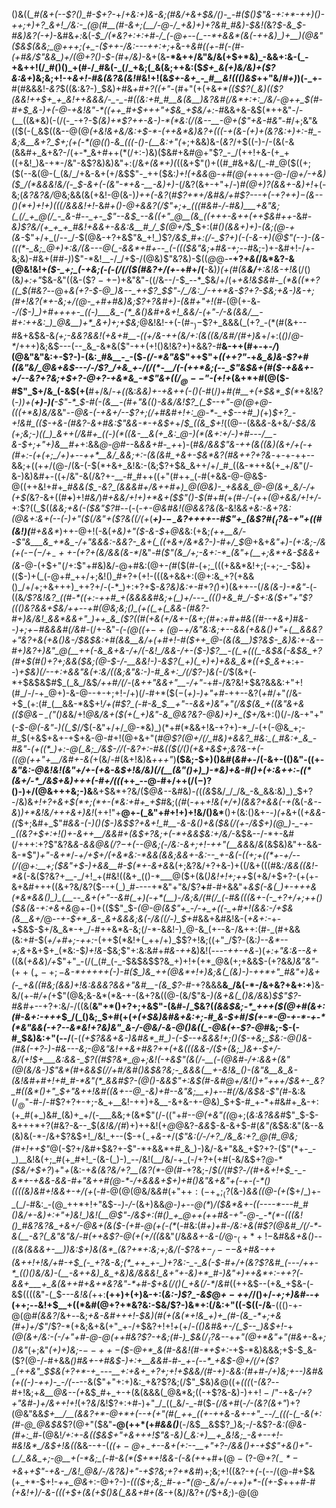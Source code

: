 ()&((*_#(&+(--$?()_#-$+?-*+/_+&:+)&-&;(#&/+&+$&/()-_-#($()$"&-+:+*-++)()-++;+)+?_&+!_/&:-_(@(#__(#-&+;(__/-@-/_+&)+)+?&#_#&)-$&!(_&?_$-&_$-#&)&?(-+)_-&#&_+:_&(*-$_/(*&?+:+:+#-/_(-@+--(_--*+&&*(&(-++&)_)+__)(@&"($&$(&&;_@+++;(+_-($++-/&:---++:+;+*&-+*&#((_+-#(-(#-(+#&/$"&&_)+/(@+?()-$-(_#+/&*_)_-&+(&__-*&++/&"&/&(+$+*&)_-&&+:&-(_-+&++!(/_#()()_+(#-/_#&(-_(/_+&;(_&(&;++&:($_$+_&(+)&/&)+($?&:&+_)&;&;+!-+_&+!-#&(&?&(&!_#&!+!(&_$+-&+_-_#__&!((()&$_++"&/_#+)_)(-_+-__#(#&&&!-_&?_$((&:&?-)_$&)+#&_+#+?((+"_-(#+"(+(+&___+*((_$$?(_&)(($?(&&!++_$+_+_&!++&&&/-_-_-#((&:+#_#__&(&__)&?&#(/&*+:+:_/&/-@++_$(#-#+$_&-)+(-@-+&!&"-*((++_#+$+++"+$&_+$&/+:-#_&&+&-&$(*++&"-/-(__((&*&)(-(/(-_-+?-$_(&)+*$?++-&-)-*(*&:(/(&--__-@+($"+&-#&"-#_/+;&"&$($($(-(_&$((&--@(@_(+*&!&+&/&:+$-*-(++&*&)&?+(((-+(&-(+)+(&?&:+)+:-#_-&;&__&+?_$+;(*+(-*(@((_)-*&_(((-()-(__&:+"(*+;+&&)&-(_&?_/+$((-)-/-(&(-&(&&#+_&+&?-/(+-*_&+#++(*(/+:-)&)($&#+&_#_@+"$?_-_/(++!+&-(+_+((+&!_)&-+*-/&"-&$?&)&)&"+:(/&_+(&*+)(_((&+$"()+((#_#&+&/(_-#_@($((+;($(--&(@-(_(&/_/+&-&+(+/&$$"-_++($&:_)+!(+&&_@-_+#(@(+_+++-@-/_@+/-+&)($_/(*&&&!&/(-_$-&+(-(&"-*+&-__-&)+)-_(/&?(&+-+"+/-)_#(@+)$?($&&+-&)+!_+(-&;(_&?&?&/_@&;&&(&(+&!-@(&-)_)++(-&?_(_#$?+*+/&#&/+#$?---+(-+?+$+)-$(&--()(*+)+!+)(((/&&&!+!_-&#_+()-@+&&?(/$"+;+_(((#&#-/-#&)___+&"&;(_(/_+_@(/_-_&-#--_+-_$"--&$_--&((+"_@__(&_((+++-&++(++$&#++_-&#_-&)$?&/(+_+_+_#&!+&&+-&&:&__#_/_$(@+/_$_$+:(*_#()(&&+_)+)-(&;(@-+(&-*$"+/+_(/--_/-$(@&-+?+&$"&_+!_)$?_/&$_#+:(/-_$?+)(-(-&-+)(@$"(--)-(&-(((*-_&;_@+)+:&/(&---@(_-&&*+#+--_(-((($&"&;+#&-+;-_-#&;-)+-&#+!-/+-&;&)-#&+(#_#-)_)$"-*&!__-/_/+$-/(@&)$"&?&)-$((_@_@-__-+?_+&(_/&*&?-&(@&!&!+_($-_+;_(-+&;(-(-(/(/($(#&?+/(+_-+#+/(__-&)_)(+(#(&__&/__+:&!&-+!&_(/()(&_)+:+"_$&-&"((&-($$?-+-)+$&"&"-((/&--/-$_--*_$&/+/(+_+&!&$&#-_(*&((*+?((_$(#&?_--@+*&(+?-$-@_)&--_++$?_$$"-/_/&:_/-++*&-$?+?-$&;+&-)&-+;(#+!&?(*+-&;+/(@-_+#+#&)&;$?+?&#+)-*_(&#+"+!(#_-(@(+-&_--/($-)_)+#++++-_((-)___&_-(*_&()&#+&+!_&&/-(+"-/-&(&&/__-#+:++&:_)_@&__)+*_&+)+;+$&;_@&!&!-+(-(#-$_)-$$?+_&&&(_(+?_-(*(#(&+--#&+&$&-&*_(+;-&&?_&&!(+&_+#__-((+_/&-_++(&/+:(&((&/&#_/(#+)&*+/+:(_()_/_@-*_/+++)&;&$---(--_&_-&*&($"-++(+!()&!&?+)+&&?-#__&-++(#+-+-_/_)(@&"&"&:+-$?-)-(&:_#&__-_-($_-(/-*&"&_$"++$"+*((+$+?$"-*+*&_&)&-$?+#((&"&/_@&+&$---/-/$?_/+&_+-/(/(*-__/(-(++*&;(--_$"&$&+(#($-+&&+-+/--&?+?&;+$+?-@+?-+&*&_-*$"&+($(/_@--$"-(+!+*(&+*+#(@($-#$"_$+/&_(-&$(+(__#+/&/_-+((_&:_&&)+-+&++(-()(-_#(/_)+#(#__+(+$&*_$(*_+&!&?(*-)_)+(__+)-)(__-$"-*_$-#(-_(&__-(#+"&(()-&&/&!$?_(_$--+"-@(@+*_@-(((+*&)&/&_&"-*-@&-(-+&+/--$?+;(/+#&#+!+:_@-*-_+$--+#_)(*+)_$+?_-+!&#_(($-+&-(#&?-&+#&:$"&&-*-+&$+_+/_$_((&_$+!_((@--(&&*&*-&+&_/-$&/&(+;&;-)((_)_&++(/&#+_((-)(*((&-__&(+_&:_@-)(*(&+:+/-)+#---/__-&-$+;+"+)&__#+_+:&&_@-@_#--&*&&+#-_+*+)-(_#&/&&$"&-++(&((&)(&+/+(-+(#+:-(+(+;_/+)+--++*__&/_&&;+:-(&(&#_+&+-$&*&?(#&++?+?&_-+-+-++--&&;+((+_+_/(@-/(&-(-$(*+&+_&!&:-(&;$?+$&_&++/+/_#_((&-*++&(+_+/&"(/-&-)&)&#+-((+/&"-&(/&?+-__-#_#++((+"(#++_(-#(+&&-@-@&$-@((++&!+#+*_#&&($_-&?_(&&&#+/&++#+)_@(@&)-_+&&&_@-@(&+_&/-/+(+$(*&?-&+((#__+__)+!_#&/_)_#+&&/+!+)+*&+($$"()-$(#_+_#(_+*(#_-_/-(+*+*(@+&&/+!+/-*+:$?((_$((_&&;+&(-($&"$?_#--(-(-_+-@&#&!(@&*&?&*(_&-&!&*&+&:-&+?&:(@&_+:&+(--(-)+"($(/&"+($?&((/_(+*(*__+)-$-_-$&?_++++--#$"+_(&$?_#($_($?&-+"+((#_(&!_)(__#+*_&&*_)++-@+!(-&(_+&)+"($-&-$_+_@&_&:(+&;_(++__&/_--_$"&___&_+*&_-/+"&&&:-&&?-_&+(_((+&+/&*&?-)-#+/_$_@+&+_&"+)-(+:&;-/&(+(-$-(-/+_-++$-(+?+(&/&&(&-*_/&"-#_($"(&_/+;-&+:-*_(&"+(__+;&*+&-$&&+(&-_@-(+$+"(/+:$"+#&)&/-@+#&:(@+-_(_#($(#-(+;_(((+&&*&!+;(-+;-_-$&)+(($-)+(_(-@+#_++/+;&!()_#+?+(+!-(((&+&&+:(@+:&_+?(+&&()_/+/+;+&+++)_++?+/-(-*_)+:+?+$-_&?&)&:+-_#+?_(_)+)(&++--(/_&(&-)-*&"-_(-((&*_/$?&!&?_((#-*((+:-++#_+(&&&&#&;+(_)+/---_((()+&_#_/-$+:&_($+"+"$?((()&?&&+$&/++--+#(@&;&;()_(+((_+(_&&-(#&?-#+)&/&!_&&*&&+"_)++_&_($?((_#(+&(+/&+_-(&+;(#+:+#+#&((#--+&+)_#&--)+;+$-$_#&&&#(/&#-*(/+-&"-*(-(@((+$-+(@-$+/&"&:&;+--&&(+&&(_)+"+(__&&&?+"&?+_&(+&()&-_/_$&$&:+#(_&&__&/+$($+#+!-#($++_@-(&(&__)$?&$-_&)&:+-&--#+)&?+)&"_@(__++(-&_&+&-/+/(-&!_/&&-/+-($-)$?__-((_+(((_-&$&(-_&$&_+?(#+$(#()+?+;&&($&;(@-$-/-__&&!-)-&$?(_+)(_+)+)+&&_&*((+$_&+*+:+--)___+_$&)(/--+:+&&"&(+:&/((&;&"&:-)-#_&+:_/(/$?-)_&(-(/_$(&+(-*+$&$&$_#_$_(_&_/&$_/++_#_/(/-_(_&$+$+"&&+"__-/+"-_+#-/&?&!+$&?&&&:+"+!(#_/-/-+_@+)-&-@--+-+;+!-/+)(/-#+*($($-$(*+)-)+"+#-*++--&?(_+#_/+"_(_/&-+$_(+:(#_(__&&-*&$+!_/+*(#$?_(-#-&_$__+"--&*___&+)&"+"(/&$(&_+((&"&+&(($_@&$-_-($"()&_&/+!_@&/&+($(+(_+)&"-&_@&?&?-@&)+)+_($+/_&+:()(/-/&-+"+"(_-$-@(-&"-)((_$_/_/_$(-&"+/+/_@-*&)_)(*+#(*&&+!&-+?+)-*_/-(+(-@&_+;-#_$(+&$+&+-+$+&-@-#+!(@+&+"(*_#_@$?(@+/(/_#&)+&&?_#&:_(_#&:+_&_-#&"-(+((*_)+:-@(_&;_/&$-/_/(-&?+:-#_&((_$(/()(+&+&$+;&?&-+(-((@(++"+__/&#+_-&(*+(&/-#(&+!&)&_+++"_)__($&;-$+)()&#(*&#+*-/(-&+-(()&"-((+-_&"&:-@&!&!(*&"+/+-(+&-&$+!&/&)(/(__(&"()+)_)-*&)+&-#()+(+:&++:-((*(&+/-*_/&$+*&)+++(-#+/(((_++_--@-#+/++(/($-)$?()-)+/(@&+++&;-)&__&+$&*+?&/($_@&--_&#&)_-(_(_(&_$&/_/_/&_-&_&&:&)_)_$+?-/&)&_+!+?+&+$(*+;(*+-(*&:+#+_+$_#&;(_(#_(_-+_+_+!&(+/+)(&&?+&&(-+(_&(-_&--&_)_)+*&!&/+++&+)&!_(+$+!$"+__@+-(_&"+#+!+)+!&/()&*__()+(&:()&+-_-)(+_&+((_+&&-((_$+;&#+_$"_#&&-(-)()($-)&$$?+&+!_#__-&-&()+&($&*(/(+-/&$+)(@_)-_-+-_((&?+$+:+!()+-&++__/&*&#+*(*&$+?&;+(-*+&&$&:+/&/_-&$&--/-*+-&#(/+++:+?$"&?&*_&-&_&_@&_(/$?-$+(_--@&;_(-/&:-&+;+!-++"(__&&*&/_&_(&$&)&"+-&&-&-*$"_)+"-&+*_/-_+/+$+/(+&*&:-*&&(&&;&&+-&:--_+-&(-((+;+((*+-+/--(/(@+:__+;($&"+$-)+&&__#-$(*+-&+&_&(+;&?&/+?+&-)+((/&+(((#&:_/&&((&!-*&_(-&($?&?+__-_/+!_+(#&!((&+_(()-*___@($+(&(_)&!+!+;++_$(+&/+$+?-(+(+-&+&#+++((&+?&/&?($--+(_)_#----+*&"+"&/$?__+__#-#+&&"+_&$(-&(_)+-+++&(*&*&&()_)_(__--_&+(+"--&#(_+)(-+*(__)-/&;&/(#(/_(-#&(((&+-(-_+?+/+;++()($&(&-+:+&+&_@+-()+(($$"_$-_(@-@(&$"+_-/-+_+((-_+#+!(&&:-/+$&(&__&+/_@-_-+-$+*_&-_&+&&&;&(-/&((/-)_$+#_&&+&#&!&-(*+&+:-*+-+$&$-$+/&_&*-+_/-#++&*&-&;(/-*-&&!-)_@-&_(+--&-/&++:(#-_(#+&&(&:+#-$(_+/+#+;-++:_-(++$(*&!+(_++/+)_$$?+!&;((+"_/$?-(&:_)--&*--+;&_+&+$+_(*&:-$_)+!&_-$&;$"+:&:&#+*_#&_-++*&)&!(*----++-+&*-)(_+:+"&:&--&+_((&(_+&&_)_/+_$"+"_-(/(_(#_(-_-$&$&$$?&_+)+!+(+*_@&(+;+&&$-(+?&&_)&"&"-_($++(_+-+;-$_&-*+++++(-)-#($_)&_++(@&*+!+)&;&(_(&)-)-++*+"_#&"+)&+(-_+&((#&;(&&)+!&:&&&?&&+"&#__-(&_$?-#_-+?&&&__&_/&(-*-/&+&?+&+:+__)&-&/(+-#_/+(_+$"(@&;&-&*(*&-+-(&+?&((@-(&/$"&*-)(&+&(_()&/&*&)_$$"$?-#&#+_--+?+:&/-/((&(__&"+*()+?+;+&$"-(&#-/_$&?(_(&&$&;-*_+++($(@+#(&+:(#-&+:-+++_$_/(_()&;_$+#(+(_+(+$&)&#&+&:+;-#_&-$+#_/_$(+-*-@-+-*-+-*(*&"&&(-+?--&*&!+?&)&"_&-/-@&/-&-@()&((_-@&(+-$?-@_#&;-$-(-#_$&)&:+"(--/__(-(*(+$?&&+&-)&#&*_#_)-(-$--+&_&____&!+;()($-+&;_$&:-@()&-(#_&(-+?-)-#&---&;-@&"&!++&+_#&?_++(+_&(((&&-/($+(&;_)&+-$+/-_&/(_+!_$+___&:&&-_$?_((#$?&*_@+;&!(-+&$"(&(/-___(*-*(@&#-/+:&&+(&"(@(_&/&-_)$"&*(#+&&$(/_/+#_/&#()&$&?&;-_&&&(__+-&!&_()-(&"&__&_&-(&!&#+#+!+#_#-*&"(*_&&#$?-(_@()-&_&$"+:&$(#-_&#_@+/&!()+"+++/_$&+-_&?_#((&*()+"_$+"&++!&#((&+_--@_-&)+#--&"&;__+)+--#(/&/&$&-$"(#-*&:&$(/_@$"-#-/-#$?+?+-+;-&_+__&!-++)+&__-&+&-+-@&)_$+$-#_+-*+#&#+_&-+:(+_#(+_)&#_(&)+_+/(-___&&;+(&*$"(/-$(($"+#_--@(+&"((_@+;(_&:&?&&_#$"_$-$-&+++*+?(#&?-&--_$(_&!&/(#_)+)++&!(+_@_@&?_-&&_$-&-&+$-#(*&"(*&$&:&"(&--&(&)&(-*-/&+$?&$+!_/&!_+--($-$+(_-+$_&-+_/(_$"&:(/-/+?_/&_&:+?_@(#_@&;(#+!++$"_@(-$?+/&#+$&?+-$"-*+&&*+#_&_)-)&/-&+"&&_+$?+?-($"(*+-_-_)__&!&(+;_#(+_#+!_-(&-(_)-)_--/&!(__/&/-+_(-/+?+(+#(-&/&$+?_@-*($&/+$+?_)+"_+_(&:-+_&(*&?&/+?__(*&?(*-@(#-_+?&;-/_$(/(#$?_-_/(#+&+!+$_-_-&*+-+&&-&&-#+"&++#(@-*-/+&&&+$+)+#()&"&+&"+(-+-(-*()((((&)&#+!&&+-+/(+_(-#-@(@(@&/&_&#_(+"+$+:(-+_+;_($?(&-)_&&((@-(+(_$+/_)+-_(_/-#&:_-(@_++*+!+"&$-_-)-/_-(&+)&&_@-)+--@(*_)_/($&*&+-((----*---#_#()&/+-&)+:+"+)&!_)&!(__@$"-/&$+:(#()_+_@++(++#&-+"-@-_-*(*-(((&!()_#&?&?&_+&+/-@&+(&($-(+#-@(+(-(*_(-#&:(*_#+)+#-/&:+&(#$?(@&#_/(/-*-&(__-&?(_&"&"&/-#(++&$?-@_(+(+/((&*&"(/&_&&+-&-(/_@-$_(+*+!-$&#&*_&+&_(_)--((_&(_&&&+-__)_)&:_$+)&(&*_(&?+*+:&;+;&/(-$?&$+-_/---$&+_#&-++_(&++!+!&/+#-+_$_(-_+?&-&;(*_++_+-_)+?&:-_-_&(-$-#+/+(&?$?&#_(---/++-*_(()()&/&)-(__-&++&)_&_+&)&/&&&!_&+"+-&)+*_#-)&"+)++&*+:-++?(-&&+___+_&(&++#+&+*&?&"-*+#-$+&(/()(_+&(*_/-*_/_&_#((++&$--(+&_+$&-(-&$((((&"-(_$-_--&!&(_++:__(++)+(+)&-+:(_&:-)$?_-&$_@_$+-+$+/_/()+/-*+;+)&#--+*($+$+;-*-*&!+$__+((*&#(@+?+*&?&:-$&/$?-)&*+:(/&:+"((-$((-/&__-((()-+-@(@_#(&&?_/&+_--_&;_+&-&#+++!-$&)(#(+(&(*+!&_+)+_(#-(&_-*+;+&(#+)+/$"_/$?-*(+&;&+&(+"_+-/+$&?+!+!_+_(+/-*((_)&#&+-/_(_$--_)&$+!-*+*(@(&+/&:-(-/+"+#-@-@(++#&?$?-+&;(#-)_$&$(/_($?&--*+_+"(@+*&"+"(#&+_-&_+;()&"_(+;&"_(+)+)&;-$--++-$($-@+*_&(#-&&!(#-*+$+:-_+$-*&)&&&;+$-$_&-($?(@-/-#+&&*()_#&_+-+#&$-)+:+__&&#-#-_+-(--*_+&$-@+/(/+($?_(++&"_$_$&(+?+*-+_---__+:+&+_+?+;+!+$&_&/(#_-+)-&&:(#+#-/+)&;+--)&#&_(+((-)-++)-_-/(--*--&($"+"+:+)&:_+&?$?&;(/$"_$&)_&_@((+*(((*(_-(&?_--#+!&;+*&__@&--_(_+*&$_#+_+-+(&(&&&(_@&*&;((-+$?&-&)-)+$+!-/$"-+&-_/+?+"&#-)+/&*+*+!+!_(+?_&_/&!$?+:+#-)+"_/_((_&/-_-#($_-(/&+_#(-_/-(&?(&+"_)+?(@&"&&_$+__/__(&&?+*-@+*+(--+(+"(#(_++_((+-++&-&+-+"_--/_(((-(_-&(+:(#-@_@&$&_$?(@+"($&"__-@($+$+*(+_#&&()___(-/&$__&$$?_)&;-/-&$?-*&:(@&-(#+:_#-*(@&!_/+:+-&(($&$+"+&+++!$"&-&)(_&:+)__+_&!&;_-&+--+!-#&!&*_/&$+!&((_&&--+-(_($(+-@+_-$+--&+(+:--__+"+?-/&&()+-+$$"+&()+"-(_/_&&_+;-@__+(-*&;_(-#-&(*($+*+!&&-(-&(++_+#+$(@-($?-@_$+?(_-*-$+&_+_+$"-+&-_/&!_@&/-/&?&)+"-+$?&;+?+*&#_)+;&;+!((&?-+_(-_(--/(@-#+$&(+_+*-$+!-*++_@&*+:-@+?-)_-((($+;&;_#-+-*(@-_&/+/-++)+*-((+-$_++*+#-#(+&!+)_/-&-(((+$+(&(+$()_&(_&&+#+(&*-+(&_)_/&?+_(/_$+_&;_)-@(@
